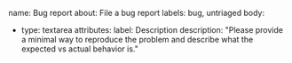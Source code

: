 name: Bug report
about: File a bug report
labels: bug, untriaged
body:
  - type: textarea
    attributes:
      label: Description
      description: "Please provide a minimal way to reproduce the problem and describe what the expected vs actual behavior is."
